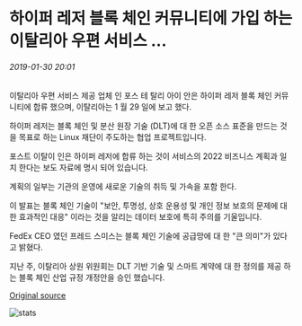 # 하이퍼 레저 블록 체인 커뮤니티에 가입 하는 이탈리아 우편 서비스 ...

###### 2019-01-30 20:01

이탈리아 우편 서비스 제공 업체 인 포스 테 탈리 아이 안은 하이퍼 레저 블록 체인 커뮤니티에 합류 했으며, 이탈리아는 1 월 29 일에 보고 했다.

하이퍼 레저는 블록 체인 및 분산 원장 기술 (DLT)에 대 한 오픈 소스 표준을 만드는 것을 목표로 하는 Linux 재단이 주도하는 협업 프로젝트입니다.

포스트 이탈이 인은 하이퍼 레저에 합류 하는 것이 서비스의 2022 비즈니스 계획과 일치 한다는 보도 자료에 명시 되어 있습니다.

계획의 일부는 기관의 운영에 새로운 기술의 취득 및 가속을 포함 한다.

이 발표는 블록 체인 기술이 "보안, 투명성, 상호 운용성 및 개인 정보 보호의 문제에 대 한 효과적인 대응" 이라는 것을 알리는 데이터 보호에 특히 주의를 기울입니다.

FedEx CEO 였던 프레드 스미스는 블록 체인 기술에 공급망에 대 한 "큰 의미"가 있다고 밝혔다.

지난 주, 이탈리아 상원 위원회는 DLT 기반 기술 및 스마트 계약에 대 한 정의를 제공 하는 블록 체인 산업 규정 개정안을 승인 했습니다.

[Original source](https://cointelegraph.com/news/italian-postal-service-joins-hyperledger-blockchain-community)

![stats](https://c.statcounter.com/11760860/0/a89fa40b/1/ "stats")